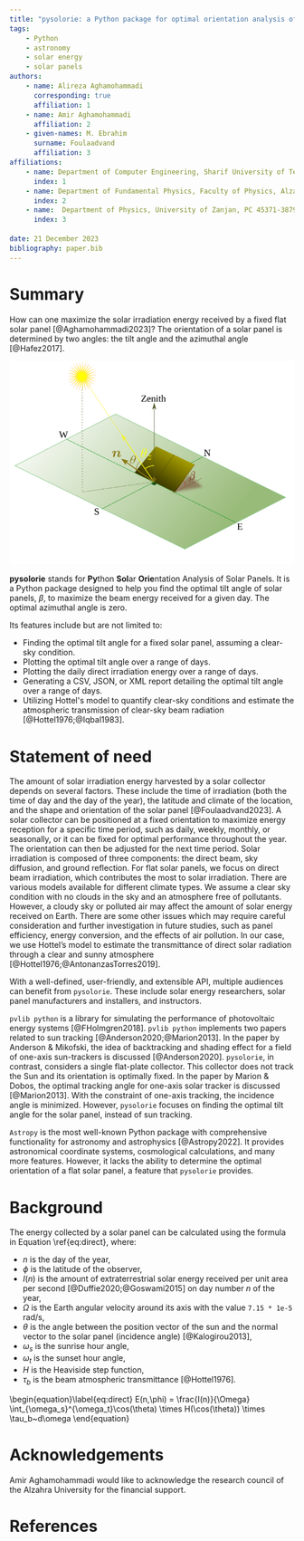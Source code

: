 ```yaml
---
title: "pysolorie: a Python package for optimal orientation analysis of solar panels"
tags:
    - Python
    - astronomy
    - solar energy
    - solar panels
authors:
    - name: Alireza Aghamohammadi
      corresponding: true
      affiliation: 1
    - name: Amir Aghamohammadi
      affiliation: 2
    - given-names: M. Ebrahim
      surname: Foulaadvand
      affiliation: 3
affiliations:
    - name: Department of Computer Engineering, Sharif University of Technology, Tehran, Iran
      index: 1
    - name: Department of Fundamental Physics, Faculty of Physics, Alzahra University, Tehran, Iran
      index: 2
    - name:  Department of Physics, University of Zanjan, PC 45371-38791 Zanjan, Iran
      index: 3

date: 21 December 2023
bibliography: paper.bib
---
```


# Summary
How can one maximize the solar irradiation energy received by a fixed flat solar panel [@Aghamohammadi2023]? The orientation of a solar panel is determined by two angles: the tilt angle and the azimuthal angle [@Hafez2017].

![Orientational angles of a flat solar panel.\label{fig:opt}](solarpanel.svg)

**pysolorie** stands for **Py**thon **Sol**ar **Orie**ntation Analysis of Solar Panels. It is a Python package designed to help you find the optimal tilt angle of solar panels, $\beta$, to maximize the beam energy received for a given day. The optimal azimuthal angle is zero.

Its features include but are not limited to:

- Finding the optimal tilt angle for a fixed solar panel, assuming a clear-sky condition.
- Plotting the optimal tilt angle over a range of days.
- Plotting the daily direct irradiation energy over a range of days.
- Generating a CSV, JSON, or XML report detailing the optimal tilt angle over a range of days.
- Utilizing Hottel's model to quantify clear-sky conditions and estimate the atmospheric transmission of clear-sky beam radiation [@Hottel1976;@Iqbal1983].


# Statement of need
The amount of solar irradiation energy harvested by a solar collector depends on several factors. These include the time of irradiation (both the time of day and the day of the year), the latitude and climate of the location, and the shape and orientation of the solar panel [@Foulaadvand2023].
A solar collector can be positioned at a fixed orientation to maximize energy reception for a specific time period, such as daily, weekly, monthly, or seasonally, or it can be fixed for optimal performance throughout the year. The orientation can then be adjusted for the next time period.
Solar irradiation is composed of three components: the direct beam, sky diffusion, and ground reflection. For flat solar panels, we focus on direct beam irradiation, which contributes the most to solar irradiation. There are various models available for different climate types. We assume a clear sky condition with no clouds in the sky and an atmosphere free of pollutants. However, a cloudy sky or polluted air may affect the amount of solar energy received on Earth. There are some other issues which may require careful consideration and further investigation in future studies, such as panel efficiency, energy conversion, and the effects of air pollution.
 In our case, we use Hottel’s model to estimate the transmittance of direct solar radiation through a clear and sunny atmosphere [@Hottel1976;@AntonanzasTorres2019].

 With a well-defined, user-friendly, and extensible API, multiple audiences can benefit from `pysolorie`. These include solar energy researchers, solar panel manufacturers and installers, and instructors.

`pvlib python` is a library for simulating the performance of photovoltaic energy systems [@FHolmgren2018]. `pvlib python` implements two papers related to sun tracking [@Anderson2020;@Marion2013]. In the paper by Anderson & Mikofski,
the idea of backtracking and shading effect for a field of one-axis sun-trackers is discussed [@Anderson2020]. `pysolorie`, in contrast, considers a single flat-plate collector. This collector does not track the Sun and its orientation is optimally fixed. In the paper by Marion & Dobos, the optimal tracking angle for one-axis solar tracker is discussed [@Marion2013]. With the constraint of one-axis tracking, the incidence angle is minimized. However, `pysolorie` focuses on finding the optimal tilt angle for the solar panel, instead of sun tracking.

`Astropy` is the most well-known Python package with comprehensive functionality for astronomy and astrophysics [@Astropy2022]. It provides astronomical coordinate systems, cosmological calculations, and many more features. However, it lacks the ability to determine the optimal orientation of a flat solar panel, a feature that `pysolorie` provides.




# Background
The energy collected by a solar panel can be calculated using the formula in Equation \ref{eq:direct}, where:

- $n$ is the day of the year,
- $\phi$ is the latitude of the observer,
- $I(n)$ is the amount of extraterrestrial solar energy received per unit area per second [@Duffie2020;@Goswami2015]  on day number $n$ of the year,
- $\Omega$ is the Earth angular velocity around its axis with the value `7.15 * 1e-5` rad/s,
- $\theta$ is the angle between the position vector of the sun and the normal vector to the solar panel (incidence angle) [@Kalogirou2013],
- $\omega_s$ is the sunrise hour angle,
- $\omega_t$ is the sunset hour angle,
- $H$ is the Heaviside step function,
- $\tau_b$ is the beam atmospheric transmittance [@Hottel1976].

\begin{equation}\label{eq:direct}
E(n,\phi) = \frac{I(n)}{\Omega} \int_{\omega_s}^{\omega_t}\cos(\theta) \times H(\cos(\theta)) \times \tau_b~d\omega
\end{equation}

# Acknowledgements
 Amir Aghamohammadi would like to acknowledge the research council of the Alzahra University for the financial support.


# References
